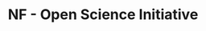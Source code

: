 ---
title: "NF - Open Science Initiative"
organizations:
- name: Sage Bionetworks
  url: https://www.sagebionetworks.org/
social:
- icon: envelope
  icon_pack: fas
  link: /#contact
- icon: twitter
  icon_pack: fab
  link: https://twitter.com/nfopensci
- icon: graduation-cap
  icon_pack: fas
  link: 
- icon: github
  icon_pack: fab
  link: https://github.com/Sage-Bionetworks
- icon: linkedin
  icon_pack: fab
  link:
superuser: yes
bio: ''
user_groups: Principal Investigators
---